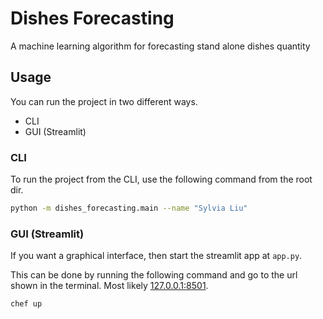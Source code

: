 # Dishes Forecasting

A machine learning algorithm for forecasting stand alone dishes quantity

## Usage

You can run the project in two different ways.

- CLI
- GUI (Streamlit)

### CLI
To run the project from the CLI, use the following command from the root dir.

```bash
python -m dishes_forecasting.main --name "Sylvia Liu"
```

### GUI (Streamlit)
If you want a graphical interface, then start the streamlit app at `app.py`.

This can be done by running the following command and go to the url shown in the terminal. Most likely [127.0.0.1:8501](127.0.0.1:8501).

```bash
chef up
```
